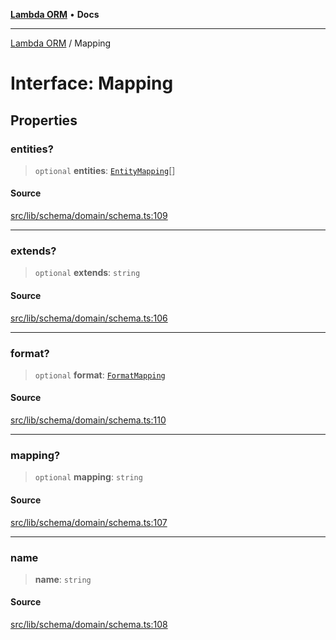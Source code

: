 [**Lambda ORM**](../README.md) • **Docs**

***

[Lambda ORM](../README.md) / Mapping

# Interface: Mapping

## Properties

### entities?

> `optional` **entities**: [`EntityMapping`](EntityMapping.md)[]

#### Source

[src/lib/schema/domain/schema.ts:109](https://github.com/lambda-orm/lambdaorm-base/blob/4cf2de441f2b52a79b8dbd828c5ce7422ffa163a/src/lib/schema/domain/schema.ts#L109)

***

### extends?

> `optional` **extends**: `string`

#### Source

[src/lib/schema/domain/schema.ts:106](https://github.com/lambda-orm/lambdaorm-base/blob/4cf2de441f2b52a79b8dbd828c5ce7422ffa163a/src/lib/schema/domain/schema.ts#L106)

***

### format?

> `optional` **format**: [`FormatMapping`](FormatMapping.md)

#### Source

[src/lib/schema/domain/schema.ts:110](https://github.com/lambda-orm/lambdaorm-base/blob/4cf2de441f2b52a79b8dbd828c5ce7422ffa163a/src/lib/schema/domain/schema.ts#L110)

***

### mapping?

> `optional` **mapping**: `string`

#### Source

[src/lib/schema/domain/schema.ts:107](https://github.com/lambda-orm/lambdaorm-base/blob/4cf2de441f2b52a79b8dbd828c5ce7422ffa163a/src/lib/schema/domain/schema.ts#L107)

***

### name

> **name**: `string`

#### Source

[src/lib/schema/domain/schema.ts:108](https://github.com/lambda-orm/lambdaorm-base/blob/4cf2de441f2b52a79b8dbd828c5ce7422ffa163a/src/lib/schema/domain/schema.ts#L108)
